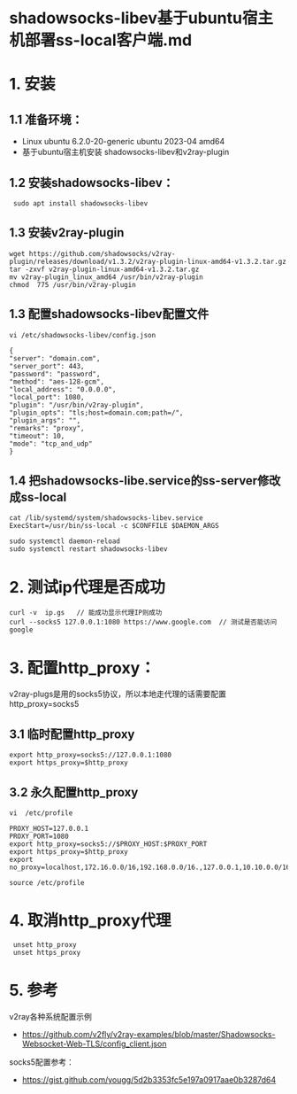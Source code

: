 # shadowsocks-libev基于ubuntu宿主机部署ss-local客户端.md

# 1. 安装
## 1.1 准备环境：
  - Linux ubuntu 6.2.0-20-generic ubuntu  2023-04 amd64
  -  基于ubuntu宿主机安装 shadowsocks-libev和v2ray-plugin
## 1.2  安装shadowsocks-libev：
     sudo apt install shadowsocks-libev
## 1.3   安装v2ray-plugin

``` shell
wget https://github.com/shadowsocks/v2ray-plugin/releases/download/v1.3.2/v2ray-plugin-linux-amd64-v1.3.2.tar.gz
tar -zxvf v2ray-plugin-linux-amd64-v1.3.2.tar.gz     
mv v2ray-plugin_linux_amd64 /usr/bin/v2ray-plugin
chmod  775 /usr/bin/v2ray-plugin
```

## 1.3 配置shadowsocks-libev配置文件
```
vi /etc/shadowsocks-libev/config.json

{
"server": "domain.com",
"server_port": 443,
"password": "password",
"method": "aes-128-gcm",
"local_address": "0.0.0.0",
"local_port": 1080,
"plugin": "/usr/bin/v2ray-plugin",
"plugin_opts": "tls;host=domain.com;path=/",
"plugin_args": "",
"remarks": "proxy",
"timeout": 10,
"mode": "tcp_and_udp"
}
```
## 1.4 把shadowsocks-libe.service的ss-server修改成ss-local
```shell
cat /lib/systemd/system/shadowsocks-libev.service
ExecStart=/usr/bin/ss-local -c $CONFFILE $DAEMON_ARGS

sudo systemctl daemon-reload
sudo systemctl restart shadowsocks-libev
```
# 2. 测试ip代理是否成功
```
curl -v  ip.gs   // 能成功显示代理IP则成功
curl --socks5 127.0.0.1:1080 https://www.google.com  // 测试是否能访问google
```
# 3. 配置http_proxy：
v2ray-plugs是用的socks5协议，所以本地走代理的话需要配置http_proxy=socks5
## 3.1 临时配置http_proxy
```
export http_proxy=socks5://127.0.0.1:1080
export https_proxy=$http_proxy
```

## 3.2 永久配置http_proxy

```shell
vi  /etc/profile

PROXY_HOST=127.0.0.1
PROXY_PORT=1080
export http_proxy=socks5://$PROXY_HOST:$PROXY_PORT
export https_proxy=$http_proxy
export no_proxy=localhost,172.16.0.0/16,192.168.0.0/16.,127.0.0.1,10.10.0.0/16,192.168.159.0/24,192.168.171.0/24

source /etc/profile
```

# 4. 取消http_proxy代理
```
 unset http_proxy
 unset https_proxy
```
# 5. 参考
v2ray各种系统配置示例
- https://github.com/v2fly/v2ray-examples/blob/master/Shadowsocks-Websocket-Web-TLS/config_client.json

socks5配置参考：
- https://gist.github.com/yougg/5d2b3353fc5e197a0917aae0b3287d64